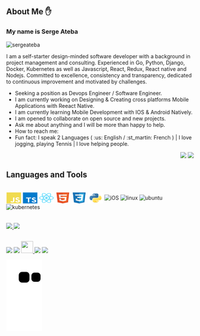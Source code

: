 ## About Me :hand:
### My name is Serge Ateba
<p align="left"> <img src="https://komarev.com/ghpvc/?username=sateba&label=Views&color=blue&style=plastic" alt="sergeateba" /> </p> 

<p>I am a self-starter design-minded software developer with a background in project management and consulting. Experienced in Go, Python, Django, Docker, Kubernetes as well as Javascript, React, Redux, React native and Nodejs. Committed to excellence, consistency and transparency, dedicated to continuous improvement and motivated by challenges.
</p>

<div align="left">
<ul>
<li>Seeking a position as Devops Engineer / Software Engineer.</li>
<li>I am currently working on Designing & Creating cross platforms Mobile Applications with Reeact Native.</li>
<li>I am currently learning Mobile Development with IOS & Android Natively.</li>
<li>I am opened to collaborate on open source and new projects.</li>
<li>Ask me about anything and I will be more than happy to help.</li>
<li>How to reach me: <sateba@gmail.com></li>
<li>Fun fact: I speak 2 Languages ( :us: English / :st_martin: French ) | I love jogging, playing Tennis | I love helping people.</li>
</ul>
</div>
<div align="right">
<a href="https://www.linkedin.com/in/serge-nya-ateba/" target="_blank"><img src="https://img.shields.io/badge/-LinkedIn-%230077B5?style=for-the-badge&logo=linkedin&logoColor=white" target="_blank"></a>
<a href = "mailto:sateba@gmail.com"><img src="https://img.shields.io/badge/-Gmail-%23333?style=for-the-badge&logo=gmail&logoColor=white" target="_blank"></a>
</div>

## Languages and Tools

<div style="display: inline_block"><br>
  <img align="center" alt="Rafa-Js" height="30" width="40" src="https://raw.githubusercontent.com/devicons/devicon/master/icons/javascript/javascript-plain.svg">
  <img align="center" alt="Rafa-Ts" height="30" width="40" src="https://raw.githubusercontent.com/devicons/devicon/master/icons/typescript/typescript-plain.svg">
  <img align="center" alt="Rafa-React" height="30" width="40" src="https://raw.githubusercontent.com/devicons/devicon/master/icons/react/react-original.svg">
  <img align="center" alt="Rafa-HTML" height="30" width="40" src="https://raw.githubusercontent.com/devicons/devicon/master/icons/html5/html5-original.svg">
  <img align="center" alt="Rafa-CSS" height="30" width="40" src="https://raw.githubusercontent.com/devicons/devicon/master/icons/css3/css3-original.svg">
  <img align="center" alt="Rafa-Python" height="30" width="40" src="https://raw.githubusercontent.com/devicons/devicon/master/icons/python/python-original.svg">
  <img align="center" alt="iOS" height="30" width="80" src="https://img.shields.io/badge/iOS-000000?style=for-the-badge&logo=ios&logoColor=white">
  <img align="center" alt="linux" height="30" width="80" src="https://img.shields.io/badge/Linux-FCC624?style=for-the-badge&logo=linux&logoColor=black">
  <img align="center" alt="ubuntu" height="30" width="80" src="https://img.shields.io/badge/Ubuntu-E95420?style=for-the-badge&logo=ubuntu&logoColor=white">
  <img align="center" alt="kubernetes" height="30" width="100" src="https://img.shields.io/badge/kubernetes-326ce5.svg?&style=for-the-badge&logo=kubernetes&logoColor=white">
</div>

<br>
<br>
<div align="left">
  <a href="https://github.com/sateba17">
  <img height="180em" src="https://github-readme-stats.vercel.app/api?username=sateba17&show_icons=true&theme=dracula&include_all_commits=true&count_private=true"/>
  <img height="180em" src="https://github-readme-stats.vercel.app/api/top-langs/?username=sateba17&layout=compact&langs_count=7&theme=dracula"/>
</div>

##

<div> 
  <a href="https://www.youtube.com/channel/UC2CbCpWPWkKw4JvD7iKE8Xw" target="_blank"><img src="https://img.shields.io/badge/YouTube-FF0000?style=for-the-badge&logo=youtube&logoColor=white" target="_blank"></a>
  <a href="https://instagram.com/sateba1" target="_blank"><img src="https://img.shields.io/badge/-Instagram-%23E4405F?style=for-the-badge&logo=instagram&logoColor=white" target="_blank"></a>
  <a href="https://www.twitter.com/sateba" target="_blank" rel="noreferrer"><img src="https://raw.githubusercontent.com/danielcranney/readme-generator/main/public/icons/socials/twitter.svg" width="32" height="32" />
 <a href="https://discord.gg/serge#2748" target="_blank"><img src="https://img.shields.io/badge/Discord-7289DA?style=for-the-badge&logo=discord&logoColor=white" target="_blank"></a> 
 <a href="https://www.buymeacoffee.com/sateba" target="_blank"><img src="https://img.shields.io/badge/Buy_Me_A_Coffee-FFDD00?style=for-the-badge&logo=buy-me-a-coffee&logoColor=black" target="_blank"></a> 
 
  ![Snake animation](https://github.com/rafaballerini/rafaballerini/blob/output/github-contribution-grid-snake.svg)
 
</div>
